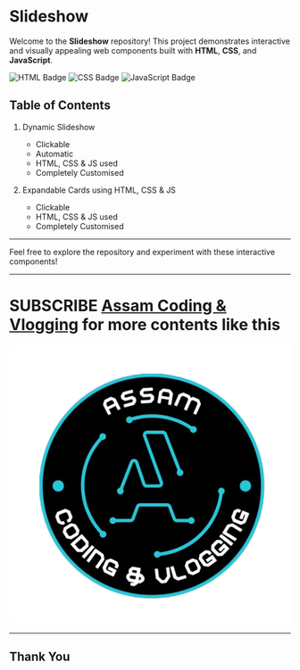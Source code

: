# Slideshow
Welcome to the **Slideshow** repository! This project demonstrates interactive and visually appealing web components built with **HTML**, **CSS**, and **JavaScript**.

![HTML Badge](https://img.shields.io/badge/HTML-5-red) ![CSS Badge](https://img.shields.io/badge/CSS-3-blue) ![JavaScript Badge](https://img.shields.io/badge/JavaScript-ES6-yellow)


## Table of Contents
1. Dynamic Slideshow
   - Clickable
   - Automatic
   - HTML, CSS & JS used
   - Completely Customised
     
3. Expandable Cards using HTML, CSS & JS
   - Clickable
   - HTML, CSS & JS used
   - Completely Customised

---

Feel free to explore the repository and experiment with these interactive components!

---

# SUBSCRIBE [Assam Coding & Vlogging](https://www.youtube.com/@AssamCodingVlogging) for more contents like this
![Logo](Images/logo.png)

---
## Thank You
